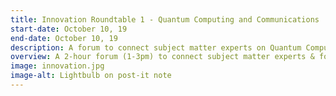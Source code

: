 ```yaml
---
title: Innovation Roundtable 1 - Quantum Computing and Communications
start-date: October 10, 19
end-date: October 10, 19
description: A forum to connect subject matter experts on Quantum Computing and Communications.
overview: A 2-hour forum (1-3pm) to connect subject matter experts & focus on the practical applications of Innovative Technologies in the Federal government. The event is at GSA and limited to the first 20 RSVPs.
image: innovation.jpg
image-alt: Lightbulb on post-it note
---
```

